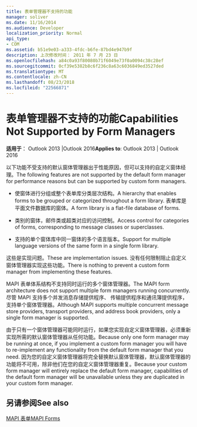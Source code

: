 ```yaml
---
title: 表单管理器不支持的功能
manager: soliver
ms.date: 11/16/2014
ms.audience: Developer
localization_priority: Normal
api_type:
- COM
ms.assetid: b51e9e03-a333-4fdc-b6fe-87bd4e947b9f
description: 上次修改时间： 2011 年 7 月 23 日
ms.openlocfilehash: a84c0a93f80080b71f6049e73f0a0094c38c28ef
ms.sourcegitcommit: 0cf39e5382b8c6f236c8a63c6036849ed3527ded
ms.translationtype: MT
ms.contentlocale: zh-CN
ms.lasthandoff: 08/23/2018
ms.locfileid: "22566871"
---
```

# <a name="capabilities-not-supported-by-form-managers"></a><span data-ttu-id="5c93c-103">表单管理器不支持的功能</span><span class="sxs-lookup"><span data-stu-id="5c93c-103">Capabilities Not Supported by Form Managers</span></span>

  
  
<span data-ttu-id="5c93c-104">**适用于**： Outlook 2013 |Outlook 2016</span><span class="sxs-lookup"><span data-stu-id="5c93c-104">**Applies to**: Outlook 2013 | Outlook 2016</span></span> 
  
<span data-ttu-id="5c93c-105">以下功能不受支持的默认窗体管理器出于性能原因，但可以支持的自定义窗体经理。</span><span class="sxs-lookup"><span data-stu-id="5c93c-105">The following features are not supported by the default form manager for performance reasons but can be supported by custom form managers.</span></span>
  
- <span data-ttu-id="5c93c-106">使窗体进行分组或整个表单库分类层次结构。</span><span class="sxs-lookup"><span data-stu-id="5c93c-106">A hierarchy that enables forms to be grouped or categorized throughout a form library.</span></span> <span data-ttu-id="5c93c-107">表单库是平面文件数据库的窗体。</span><span class="sxs-lookup"><span data-stu-id="5c93c-107">A form library is a flat-file database of forms.</span></span>
    
- <span data-ttu-id="5c93c-108">类别的窗体，邮件类或超类对应的访问控制。</span><span class="sxs-lookup"><span data-stu-id="5c93c-108">Access control for categories of forms, corresponding to message classes or superclasses.</span></span>
    
- <span data-ttu-id="5c93c-109">支持的单个窗体库中同一窗体的多个语言版本。</span><span class="sxs-lookup"><span data-stu-id="5c93c-109">Support for multiple language versions of the same form in a single form library.</span></span>
    
<span data-ttu-id="5c93c-110">这些是实现问题。</span><span class="sxs-lookup"><span data-stu-id="5c93c-110">These are implementation issues.</span></span> <span data-ttu-id="5c93c-111">没有任何限制阻止自定义窗体管理器实现这些功能。</span><span class="sxs-lookup"><span data-stu-id="5c93c-111">There is nothing to prevent a custom form manager from implementing these features.</span></span>
  
<span data-ttu-id="5c93c-112">MAPI 表单体系结构不支持同时运行的多个窗体管理器。</span><span class="sxs-lookup"><span data-stu-id="5c93c-112">The MAPI form architecture does not support multiple form managers running concurrently.</span></span> <span data-ttu-id="5c93c-113">尽管 MAPI 支持多个并发消息存储提供程序、 传输提供程序和通讯簿提供程序，支持单个窗体管理器。</span><span class="sxs-lookup"><span data-stu-id="5c93c-113">Although MAPI supports multiple concurrent message store providers, transport providers, and address book providers, only a single form manager is supported.</span></span>
  
<span data-ttu-id="5c93c-114">由于只有一个窗体管理器可能同时运行，如果您实现自定义窗体管理器，必须重新实现所需的默认窗体管理器从任何功能。</span><span class="sxs-lookup"><span data-stu-id="5c93c-114">Because only one form manager may be running at once, if you implement a custom form manager you will have to re-implement any functionality from the default form manager that you need.</span></span> <span data-ttu-id="5c93c-115">因为您的自定义窗体管理器将完全替换默认窗体管理器，默认窗体管理器的功能将不可用，除非他们在您的自定义窗体管理器重复。</span><span class="sxs-lookup"><span data-stu-id="5c93c-115">Because your custom form manager will entirely replace the default form manager, capabilities of the default form manager will be unavailable unless they are duplicated in your custom form manager.</span></span>
  
## <a name="see-also"></a><span data-ttu-id="5c93c-116">另请参阅</span><span class="sxs-lookup"><span data-stu-id="5c93c-116">See also</span></span>



[<span data-ttu-id="5c93c-117">MAPI 表单</span><span class="sxs-lookup"><span data-stu-id="5c93c-117">MAPI Forms</span></span>](mapi-forms.md)

